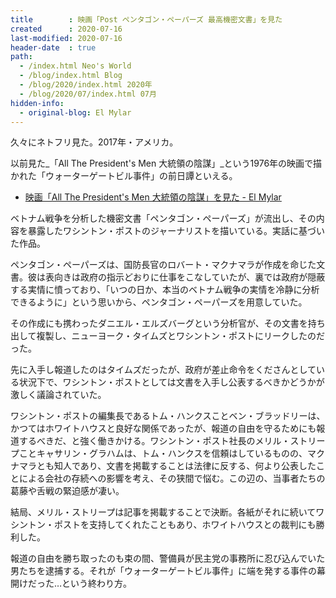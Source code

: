 ```yaml
---
title        : 映画「Post ペンタゴン・ペーパーズ 最高機密文書」を見た
created      : 2020-07-16
last-modified: 2020-07-16
header-date  : true
path:
  - /index.html Neo's World
  - /blog/index.html Blog
  - /blog/2020/index.html 2020年
  - /blog/2020/07/index.html 07月
hidden-info:
  - original-blog: El Mylar
---
```


久々にネトフリ見た。2017年・アメリカ。

以前見た_「All The President's Men 大統領の陰謀」_という1976年の映画で描かれた「ウォーターゲートビル事件」の前日譚といえる。

- [映画「All The President's Men 大統領の陰謀」を見た - El Mylar](https://neos21.hateblo.jp/entry/2020/04/30/113000)

ベトナム戦争を分析した機密文書「ペンタゴン・ペーパーズ」が流出し、その内容を暴露したワシントン・ポストのジャーナリストを描いている。実話に基づいた作品。

ペンタゴン・ペーパーズは、国防長官のロバート・マクナマラが作成を命じた文書。彼は表向きは政府の指示どおりに仕事をこなしていたが、裏では政府が隠蔽する実情に憤っており、「いつの日か、本当のベトナム戦争の実情を冷静に分析できるように」という思いから、ペンタゴン・ペーパーズを用意していた。

その作成にも携わったダニエル・エルズバーグという分析官が、その文書を持ち出して複製し、ニューヨーク・タイムズとワシントン・ポストにリークしたのだった。

先に入手し報道したのはタイムズだったが、政府が差止命令をくださんとしている状況下で、ワシントン・ポストとしては文書を入手し公表するべきかどうかが激しく議論されていた。

ワシントン・ポストの編集長であるトム・ハンクスことベン・ブラッドリーは、かつてはホワイトハウスと良好な関係であったが、報道の自由を守るためにも報道するべきだ、と強く働きかける。ワシントン・ポスト社長のメリル・ストリープことキャサリン・グラハムは、トム・ハンクスを信頼はしているものの、マクナマラとも知人であり、文書を掲載することは法律に反する、何より公表したことによる会社の存続への影響を考え、その狭間で悩む。この辺の、当事者たちの葛藤や舌戦の緊迫感が凄い。

結局、メリル・ストリープは記事を掲載することで決断。各紙がそれに続いてワシントン・ポストを支持してくれたこともあり、ホワイトハウスとの裁判にも勝利した。

報道の自由を勝ち取ったのも束の間、警備員が民主党の事務所に忍び込んでいた男たちを逮捕する。それが「ウォーターゲートビル事件」に端を発する事件の幕開けだった…という終わり方。
